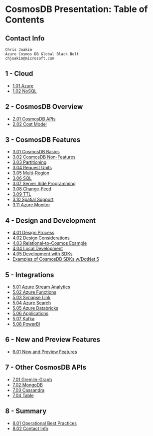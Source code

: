 # CosmosDB Presentation: Table of Contents

## Contact Info

```
Chris Joakim
Azure Cosmos DB Global Black Belt
chjoakim@microsoft.com
```

## 1 - Cloud

- [1.01 Azure](1_01_azure.md)
- [1.02 NoSQL](1_02_nosql.md)

## 2 - CosmosDB Overview

- [2.01 CosmosDB APIs](2_01_cosmosdb_apis.md)
- [2.02 Cost Model](2_02_cost_model.md)

## 3 - CosmosDB Features

- [3.01 CosmosDB Basics](3_01_cosmosdb_basics.md)
- [3.02 CosmosDB Non-Features](3_02_cosmosdb_non_features.md)
- [3.03 Partitioning](3_03_partitioning.md)
- [3.04 Request Units](3_04_request_units.md)
- [3.05 Multi-Region](3_05_multi_region.md)
- [3.06 SQL](3_06_sql.md)
- [3.07 Server Side Programming](3_07_server_side_programming.md)
- [3.08 Change-Feed](3_08_change_feed.md)
- [3.09 TTL](3_09_ttl.md)
- [3.10 Spatial Support](3_10_spatial_support.md)
- [3.11 Azure Monitor](3_11_azure_monitor.md)

## 4 - Design and Development

- [4.01 Design Process](4_01_design_process.md)
- [4.02 Design Considerations](4_02_design_considerations.md)
- [4.03 Relational-to-Cosmos Example](4_03_relational_to_cosmos_example.md)
- [4.04 Local Development](4_04_local_development.md)
- [4.05 Development with SDKs](4_05_sdks.md)
- [Examples of CosmosDB SDKs w/DotNet 5](../code/dotnet/)

## 5 - Integrations

- [5.01 Azure Stream Analytics](5_01_azure_stream_analytics.md)
- [5.02 Azure Functions](5_02_azure_functions.md)
- [5.03 Synapse Link](5_03_synapse_link.md)
- [5.04 Azure Search](5_04_azure_search.md)
- [5.05 Azure Databricks](5_05_azure_databricks.md)
- [5.06 Applications](5_06_applications.md)
- [5.07 Kafka](5_07_kafka.md)
- [5.08 PowerBI](5_08_powerbi.md)

## 6 - New and Preview Features

- [6.01 New and Preview Features](6_01_new_and_preview_features.md)

## 7 - Other CosmosDB APIs

- [7.01 Gremlin-Graph](7_01_gremlin_graph.md)
- [7.02 MongoDB](7_02_mongodb.md)
- [7.03 Cassandra](7_03_cassandra.md)
- [7.04 Table](7_04_table.md)

## 8 - Summary
- [8.01 Operational Best Practices](8_01_operational_best_practices.md)
- [8.02 Contact Info](8_02_contact.md)
